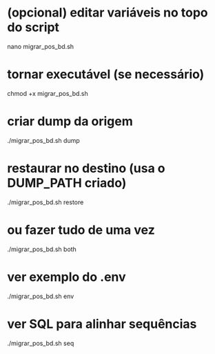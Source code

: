 # (opcional) editar variáveis no topo do script
nano migrar_pos_bd.sh

# tornar executável (se necessário)
chmod +x migrar_pos_bd.sh

# criar dump da origem
./migrar_pos_bd.sh dump

# restaurar no destino (usa o DUMP_PATH criado)
./migrar_pos_bd.sh restore

# ou fazer tudo de uma vez
./migrar_pos_bd.sh both

# ver exemplo do .env
./migrar_pos_bd.sh env

# ver SQL para alinhar sequências
./migrar_pos_bd.sh seq

